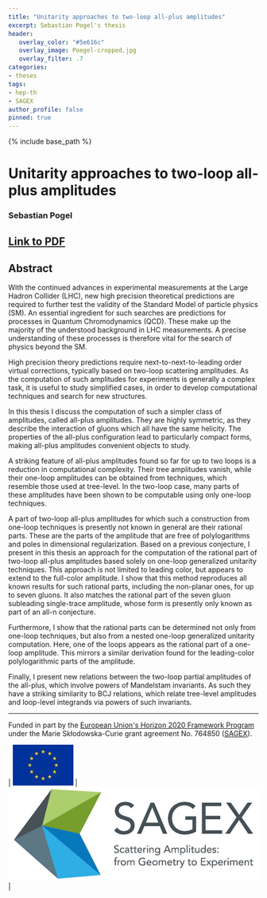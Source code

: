 ```yaml
---
title: "Unitarity approaches to two-loop all-plus amplitudes"
excerpt: Sebastian Pogel's thesis 
header:
   overlay_color: "#5e616c"
   overlay_image: Poegel-cropped.jpg
   overlay_filter: .7
categories:
- theses
tags:
- hep-th
- SAGEX 
author_profile: false
pinned: true
---
```

{% include base_path %}

# Unitarity approaches to two-loop all-plus amplitudes
### Sebastian Pogel

## [Link to PDF](/images/Sebastian%20Pogel%20Thesis.pdf)

## Abstract

With the continued advances in experimental measurements at the Large Hadron Collider (LHC), new high precision theoretical predictions are required to further test the validity of the Standard Model of particle physics (SM). An essential ingredient for such searches are predictions for processes in Quantum Chromodynamics (QCD). These make up the majority of the understood background in LHC measurements. A precise understanding of these processes is therefore vital
for the search of physics beyond the SM.

High precision theory predictions require next-to-next-to-leading order virtual corrections, typically based on two-loop scattering amplitudes. As the computation of such amplitudes for experiments is generally a complex task, it is useful to study simplified cases, in order to develop computational techniques and search for new structures.

In this thesis I discuss the computation of such a simpler class of amplitudes, called all-plus amplitudes. They are highly symmetric, as they describe the interaction of gluons which all have the same helicity. The properties of the all-plus configuration lead to particularly compact forms, making all-plus amplitudes convenient objects to study.

A striking feature of all-plus amplitudes found so far for up to two loops is a reduction in computational complexity. Their tree amplitudes vanish, while their one-loop amplitudes can be obtained from techniques, which resemble those used at tree-level. In the two-loop case, many parts of these amplitudes have been shown to be computable using only one-loop techniques.

A part of two-loop all-plus amplitudes for which such a construction from one-loop techniques is presently not known in general are their rational parts. These are the parts of the amplitude that are free of polylogarithms and poles in dimensional regularization. Based on a previous conjecture, I present in this thesis an approach for the computation of the rational part of two-loop all-plus amplitudes based solely on one-loop generalized unitarity techniques. This approach is not limited to leading color, but appears to extend to the full-color amplitude. I show that this method reproduces all known results for such rational parts, including the non-planar ones, for up to seven gluons. It also matches the rational part of the seven gluon subleading single-trace amplitude, whose form is presently only known as part of an all-n conjecture.

Furthermore, I show that the rational parts can be determined not only from one-loop techniques, but also from a nested one-loop generalized unitarity computation. Here, one of the loops appears as the rational part of a one-loop amplitude. This mirrors a similar derivation found for the leading-color polylogarithmic parts of the amplitude.

Finally, I present new relations between the two-loop partial amplitudes of the all-plus, which involve powers of Mandelstam invariants. As such they have a striking similarity to BCJ relations, which relate tree-level amplitudes and loop-level integrands via powers of such invariants.

-----------------

Funded in part by the [European Union's Horizon 2020 Framework Program](https://ec.europa.eu/programmes/horizon2020/) under the Marie Skłodowska-Curie grant agreement No. 764850 ([SAGEX](https://sagex.org)). 

| <img src="/images/eu_flag.jpg" alt="eu_flag" > | <img src="/images/Sagex.jpg" alt="SAGEX-Logo" > |

